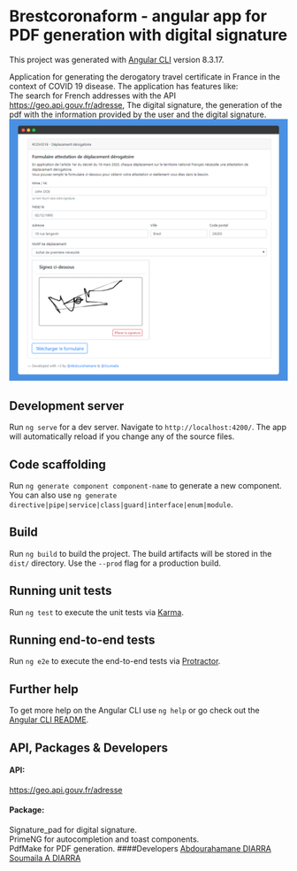 # Brestcoronaform - angular app for PDF generation with digital signature

This project was generated with [Angular CLI](https://github.com/angular/angular-cli) version 8.3.17.

Application for generating the derogatory travel certificate in France in the context of COVID 19 disease.
The application has features like: <br>
The search for French addresses with the API https://geo.api.gouv.fr/adresse,
The digital signature, the generation of the pdf with the information provided by the user and the digital signature.
![alt text](https://github.com/soumgraphic/brestcoronaform/blob/master/src/assets/app-screen/screen-with-signature.png)

## Development server

Run `ng serve` for a dev server. Navigate to `http://localhost:4200/`. The app will automatically reload if you change any of the source files.

## Code scaffolding

Run `ng generate component component-name` to generate a new component. You can also use `ng generate directive|pipe|service|class|guard|interface|enum|module`.

## Build

Run `ng build` to build the project. The build artifacts will be stored in the `dist/` directory. Use the `--prod` flag for a production build.

## Running unit tests

Run `ng test` to execute the unit tests via [Karma](https://karma-runner.github.io).

## Running end-to-end tests

Run `ng e2e` to execute the end-to-end tests via [Protractor](http://www.protractortest.org/).

## Further help

To get more help on the Angular CLI use `ng help` or go check out the [Angular CLI README](https://github.com/angular/angular-cli/blob/master/README.md).

## API, Packages & Developers
#### API:
https://geo.api.gouv.fr/adresse
#### Package:
Signature_pad for digital signature. <br>
PrimeNG for autocompletion and toast components. <br>
PdfMake for PDF generation.
####Developers
[Abdourahamane DIARRA](https://www.linkedin.com/in/abdourahamane-diarra-2b5218188/) <br>
[Soumaila A DIARRA](https://www.linkedin.com/in/soumailaadiarra/)
